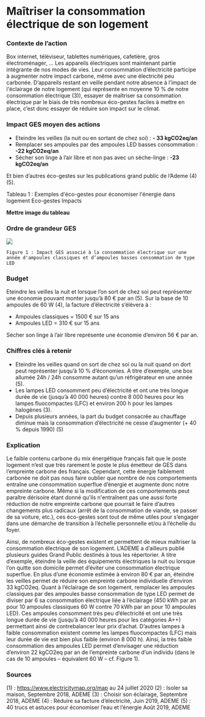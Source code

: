 # Maîtriser la consommation électrique de son logement

### Contexte de l’action
Box internet, téléviseur, tablettes numériques, cafetière, gros électroménager, … Les appareils électriques sont maintenant partie intégrante de nos modes de vies. Leur consommation d’électricité participe à augmenter notre impact carbone, même avec une électricité peu carbonée. D’appareils restant en veille pendant notre absence à l’impact de l'éclairage de notre logement (qui représente en moyenne 10 % de notre consommation électrique (3)), essayer de maîtriser sa consommation électrique par le biais de très nombreux éco-gestes faciles à mettre en place, c’est donc essayer de réduire son impact sur le climat.

### Impact GES moyen des actions
- Eteindre les veilles (la nuit ou en sortant de chez soi) : **- 33 kgCO2eq/an**
- Remplacer ses ampoules par des ampoules LED basses consommation : **-22 kgCO2eq/an**
- Sécher son linge à l’air libre et non pas avec un sèche-linge : **-23 kgCO2eq/an**

Et bien d’autres éco-gestes sur les publications grand public de l’Ademe (4) (5).


Tableau 1 : Exemples d'éco-gestes pour économiser l'énergie dans logement
Eco-gestes	Impacts

**Mettre image du tableau**

### Ordre de grandeur GES 

![](https://www.associationbilancarbone.fr/wp-content/uploads/2020/12/maitrise-conso-elec-logement-fig1.jpg)
 
```Figure 1 : Impact GES associé à la consommation électrique sur une année d'ampoules classiques et d’ampoules basses consommation de type LED  ```

### Budget

Eteindre les veilles la nuit et lorsque l’on sort de chez soi peut représenter une économie pouvant monter jusqu’à 80 € par an (5). 
Sur la base de 10 ampoules de 60 W (4), la facture d’électricité s’élèvera à :
- Ampoules classiques = 1500 € sur 15 ans 
- Ampoules LED = 310 € sur 15 ans

Sécher son linge à l’air libre représente une économie d’environ 56 € par an.

### Chiffres clés à retenir
- Eteindre les veilles quand on sort de chez soi ou la nuit quand on dort peut représenter jusqu’à 10 % d’économies. A titre d’exemple, une box allumée 24h / 24h consomme autant qu’un réfrigérateur en une année (5).
- Les lampes LED consomment peu d’électricité et ont une très longue durée de vie (jusqu’à 40 000 heures) contre 8 000 heures pour les lampes fluocompactes (LFC) et environ 200 h pour les lampes halogènes (3).
- Depuis plusieurs années, la part du budget consacrée au chauffage diminue mais la consommation d’électricité ne cesse d’augmenter (+ 40 % depuis 1990) (5)

### Explication
Le faible contenu carbone du mix énergétique français fait que le poste logement n’est que très rarement le poste le plus émetteur de GES dans l’empreinte carbone des français. Cependant, cette énergie faiblement carbonée ne doit pas nous faire oublier que nombre de nos comportements entraîne une consommation superflue d’énergie et augmente donc notre empreinte carbone. Même si la modification de ces comportements peut paraître dérisoire étant donné qu’ils n'entraînent pas une aussi forte réduction de notre empreinte carbone que pourrait le faire d’autres changements plus radicaux (arrêt de la consommation de viande, se passer de sa voiture, etc.), ces éco-gestes sont tout de même utiles pour s’engager dans une démarche de transition à l’échelle personnelle et/ou à l’échelle du foyer.

Ainsi, de nombreux éco-gestes existent et permettent de mieux maîtriser la consommation électrique de son logement. L’ADEME a d’ailleurs publié plusieurs guides Grand Public destinés à tous les répertorier. A titre d’exemple, éteindre la veille des équipements électriques la nuit ou lorsque l’on quitte son domicile permet d’éviter une consommation électrique superflue. En plus d’une économie estimée à environ 80 € par an, éteindre les veilles permet de réduire son empreinte carbone individuelle d’environ 33 kgCO2eq. Quant à l’éclairage de son logement, remplacer les ampoules classiques par des ampoules basse consommation de type LED permet de diviser par 6 sa consommation électrique liée à l’éclairage (450 kWh par an pour 10 ampoules classiques 60 W contre 70 kWh par an pour 10 ampoules LED). Ces ampoules consomment très peu d’électricité et ont une très longue durée de vie (jusqu’à 40 000 heures pour les catégories A++) permettant ainsi de contrebalancer leur prix d’achat. D’autres lampes à faible consommation existent comme les lampes fluocompactes (LFC) mais leur durée de vie est bien plus faible (environ 8 000 h). Ainsi, la très faible consommation des ampoules LED permet d’envisager une réduction d’environ 22 kgCO2eq par an de l’empreinte carbone d’un individu (dans le cas de 10 ampoules – équivalent 60 W – cf. Figure 1).

### Sources
(1) : https://www.electricitymap.org/map au 24 juillet 2020
(2) : Isoler sa maison, Septembre 2018, ADEME
(3) : Choisir son éclairage, Septembre 2018, ADEME
(4) : Réduire sa facture d’électricité, Juin 2019, ADEME
(5) : 40 trucs et astuces pour économiser l’eau et l’énergie Août 2019, ADEME

